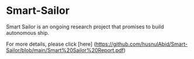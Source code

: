 # Smart-Sailor


Smart Sailor is an ongoing research project that promises to build autonomous ship. 

For more details, please click [here] (https://github.com/husnulAbid/Smart-Sailor/blob/main/Smart%20Sailor%20Report.pdf)
